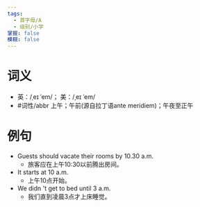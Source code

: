 ```yaml
---
tags:
  - 首字母/A
  - 级别/小学
掌握: false
模糊: false
---
```

# 词义
- 英：/ˌeɪ ˈem/； 美：/ˌeɪ ˈem/
- #词性/abbr  上午；午前(源自拉丁语ante meridiem)；午夜至正午
# 例句
- Guests should vacate their rooms by 10.30 a.m.
	- 旅客应在上午10:30以前腾出房间。
- It starts at 10 a.m.
	- 上午10点开始。
- We didn 't get to bed until 3 a.m.
	- 我们直到凌晨3点才上床睡觉。
